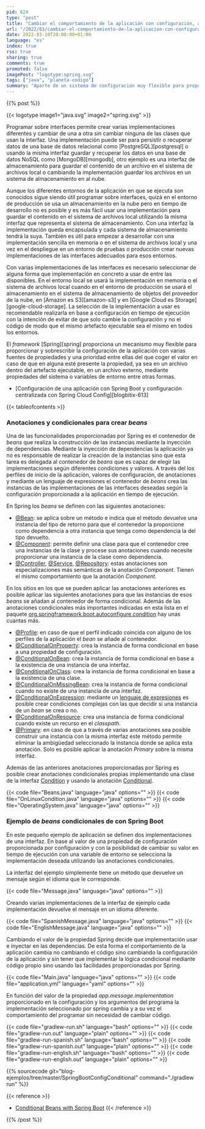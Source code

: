 ```yaml
---
pid: 624
type: "post"
title: "Cambiar el comportamiento de la aplicación con configuración, anotaciones y condicionales en Spring Boot"
url: "/2022/03/cambiar-el-comportamiento-de-la-aplicacion-con-configuracion-anotaciones-y-condicionales-en-spring-boot/"
date: 2022-03-10T20:00:00+01:00
language: "es"
index: true
rss: true
sharing: true
comments: true
promoted: false
imagePost: "logotype:spring.svg"
tags: ["java", "planeta-codigo"]
summary: "Aparte de un sistema de configuración muy flexible para proporcionar configuración de diferentes fuentes, Spring permite cambiar el comportamiento de la aplicación en base a los valores resueltos de las propiedades de configuración. Mediante configuración y sin realizar cambios en el código fuente el contenedor de inversión de dependencias determina las instancias y sus dependencias que crea."
---
```


{{% post %}}

{{< logotype image1="java.svg" image2="spring.svg" >}}

Programar sobre interfaces permite crear varias implementaciones diferentes y cambiar de una a otra sin cambiar ninguna de las clases que usan la interfaz. Una implementación puede ser para persistir o recuperar datos de una base de datos relacional como [PostgreSQL][postgresql] o usando la misma interfaz guardar y recuperar los datos en una base de datos NoSQL como [MongoDB][mongodb], otro ejemplo es una interfaz de almacenamiento para guardar el contenido de un archivo en el sistema de archivos local o cambiando la implementación guardar los archivos en un sistema de almacenamiento en al nube.

Aunque los diferentes entornos de la aplicación en que se ejecuta son conocidos sigue siendo útil programar sobre interfaces, quizá en el entorno de producción se usa un almacenamiento en la nube pero en tiempo de desarrollo no es posible y es más fácil usar una implementación para guardar el contenido en el sistema de archivos local utilizando la misma interfaz que representa el sistema de almacenamiento. Con una interfaz la implementación queda encapsulada y cada sistema de almacenamiento tendrá la suya. También es útil para empezar a desarrollar con una implementación sencilla en memoria o en el sistema de archivos local y una vez en el despliegue en un entorno de pruebas o producción crear nuevas implementaciones de las interfaces adecuados para esos entornos.

Con varias implementaciones de las interfaces es necesario seleccionar de alguna forma que implementación en concreto a usar de entre las disponibles. En el entorno local se usará la implementación en memoria o el sistema de archivos local cuando en el entorno de producción se usará el almacenamiento en el sistema de almacenamiento de objetos del proveedor de la nube, en [Amazon es S3][amazon-s3] y en [Google Cloud es Storage][google-cloud-storage]. La selección de la implementación a usar es recomendable realizarla en base a configuración en tiempo de ejecución con la intención de evitar de que solo cambie la configuración y no el código de modo que el mismo artefacto ejecutable sea el mismo en todos los entornos.

El _framework_ [Spring][spring] proporciona un mecanismo muy flexible para proporcionar y sobrescribir la configuración de la aplicación con varias fuentes de propiedades y una prioridad entre ellas del que coger el valor en caso de que en alguna esté presente la propiedad, ya sea en un archivo dentro del artefacto ejecutable, en un archivo externo, mediante propiedades del sistema o variables de entorno entre otras formas.

* [Configuración de una aplicación con Spring Boot y configuración centralizada con Spring Cloud Config][blogbitix-613]

{{< tableofcontents >}}

### Anotaciones y condicionales para crear _beans_

Una de las funcionalidades proporcionadas por Spring es el contenedor de _beans_ que realiza la construcción de las instancias mediante la inyección de dependencias. Mediante la inyección de dependencias la aplicación ya no es responsable de realizar la creación de la instancias sino que esta tarea es delegada al contenedor de _beans_ que es capaz de elegir las implementaciones según diferentes condiciones y valores. A través del los perfiles de inicio de la aplicación, valores de configuración, de anotaciones y mediante un lenguaje de expresiones el contenedor de _beans_ crea las instancias de las implementaciones de las interfaces deseadas según la configuración proporcionada a la aplicación en tiempo de ejecución.

En Spring los _beans_ se definen con las siguientes anotaciones:

* [@Bean](spring-framework:org/springframework/context/annotation/Bean.html): se aplica sobre un método e indica que el método devuelve una instancia del tipo de retorno para que el contenedor la proporcione como dependencia a otra instancia que tenga como dependencia la del tipo devuelto.
* [@Component](spring-framework:org/springframework/stereotype/Component.html): permite definir una clase para que el contenedor cree una instancias de la clase y procese sus anotaciones cuando necesite proporcionar una instancia de la clase  como dependencia.
* [@Controller](spring-framework:org/springframework/stereotype/Controller.html), [@Service](spring-framework:org/springframework/stereotype/Service.html), [@Repository](spring-framework:org/springframework/stereotype/Repository.html): estas anotaciones son especializaciones más semánticas de la anotación _Component_. Tienen el mismo comportamiento que la anotación _Component_.

En los sitios en los que se pueden aplicar las anotaciones anteriores es posible aplicar las siguientes anotaciones para que las instancias de esos _beans_ se añadan al contenedor de forma condicional. Además de las anotaciones condicionales más importantes indicadas en esta lista en el paquete [org.springframework.boot.autoconfigure.condition](spring-framework:org/springframework/boot/autoconfigure/condition/package-summary.html) hay unas cuantas más.

* [@Profile](spring-framework:org/springframework/context/annotation/Profile.html): en caso de que el perfil indicado coincida con alguno de los perfiles de la aplicación el _bean_ se añade al contenedor.
* [@ConditionalOnProperty](spring-boot:org/springframework/boot/autoconfigure/condition/ConditionalOnProperty.html): crea la instancia de forma condicional en base a una propiedad de configuración.
* [@ConditionalOnBean](spring-boot:org/springframework/boot/autoconfigure/condition/ConditionalOnBean.html): crea la instancia de forma condicional en base a la existencia de una instancia de una interfaz.
* [@ConditionalOnClass](spring-boot:org/springframework/boot/autoconfigure/condition/ConditionalOnClass.html): crea la instancia de forma condicional en base a la existencia de una clase.
* [@ConditionalOnMissingBean](spring-boot:org/springframework/boot/autoconfigure/condition/ConditionalOnMissingBean.html): crea la instancia de forma condicional cuando no existe de una instancia de una interfaz.
* [@ConditionalOnExpression](spring-boot:org/springframework/boot/autoconfigure/condition/ConditionalOnExpression.html): mediante un [lenguaje de expresiones](https://docs.spring.io/spring-framework/docs/current/reference/html/core.html#expressions) es posible crear condiciones complejas con las que decidir si una instancia de un _bean_ se crea o no.
* [@ConditionalOnResource](spring-boot:org/springframework/boot/autoconfigure/condition/ConditionalOnResource.html): crea una instancia de forma condicional cuando existe un recurso en el _classpath_.
* [@Primary](spring-framework:org/springframework/context/annotation/Primary.html): en caso de que a través de varias anotaciones sea posible construir una instancia con la misma interfaz este método permite eliminar la ambigüedad seleccionado la instancia donde se aplica esta anotación. Solo es posible aplicar la anotación _Primary_ sobre la misma interfaz.

Además de las anteriores anotaciones proporcionadas por Spring es posible crear anotaciones condicionales propias implementando una clase de la interfaz [Condition](spring-framework:org/springframework/context/annotation/Condition.html) y usando la anotación [Conditional](spring-framework:org/springframework/context/annotation/Conditional.html).

{{< code file="Beans.java" language="java" options="" >}}
{{< code file="OnLinuxCondition.java" language="java" options="" >}}
{{< code file="OperatingSystem.java" language="java" options="" >}}

### Ejemplo de _beans_ condicionales de con Spring Boot

En este pequeño ejemplo de aplicación se definen dos implementaciones de una interfaz. En base al valor de una propiedad de configuración proporcionada por configuración y con la posibilidad de cambiar su valor en tiempo de ejecución con una variable de entorno se selecciona la implementación deseada utilizando las anotaciones condicionales.

La interfaz del ejemplo simplemente tiene un método que devuelve un mensaje según el idioma que le corresponde.

{{< code file="Message.java" language="java" options="" >}}

Creando varias implementaciones de la interfaz de ejemplo cada implementación devuelve el mensaje en un idioma diferente.

{{< code file="SpanishMessage.java" language="java" options="" >}}
{{< code file="EnglishMessage.java" language="java" options="" >}}

Cambiando el valor de la propiedad Spring decide que implementación usar e inyectar en las dependencias. De esta forma el comportamiento de la aplicación cambia no cambiando el código sino cambiando la configuración de la aplicación y sin tener que implementar la lógica condicional mediante código propio sino usando las facilidades proporcionadas por Spring.

{{< code file="Main.java" language="java" options="" >}}
{{< code file="application.yml" language="yaml" options="" >}}

En función del valor de la propiedad _app.message.implementation_ proporcionado en la configuración y los argumentos del programa la implementación seleccionado por spring cambia y a su vez el comportamiento del programar sin necesidad de cambiar código.

{{< code file="gradlew-run.sh" language="bash" options="" >}}
{{< code file="gradlew-run.out" language="plain" options="" >}}
{{< code file="gradlew-run-spanish.sh" language="bash" options="" >}}
{{< code file="gradlew-run-spanish.out" language="plain" options="" >}}
{{< code file="gradlew-run-english.sh" language="bash" options="" >}}
{{< code file="gradlew-run-english.out" language="plain" options="" >}}

{{% sourcecode git="blog-ejemplos/tree/master/SpringBootConfigConditional" command="./gradlew run" %}}

{{< reference >}}
* [Conditional Beans with Spring Boot](https://reflectoring.io/spring-boot-conditionals/)
{{< /reference >}}

{{% /post %}}
